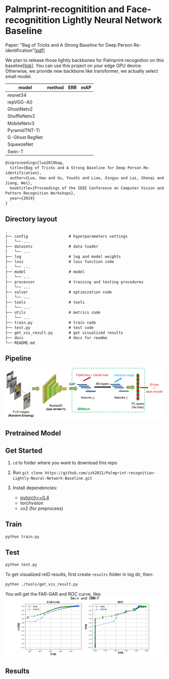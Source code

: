 # Palmprint-recognitition and Face-recognitition Lightly Neural Network Baseline
Paper: "Bag of Tricks and A Strong Baseline for Deep Person Re-identification"[[pdf]](https://arxiv.org/abs/1903.07071)

We plan to release those lightly backbones for Palmprint-recognition on this baseline[[link]](https://github.com/michuanhaohao/reid-strong-baseline). You can use this project on your edge GPU device.
Otherwise, we provide new backbone like transformer, we actually select small model.

|model|method|ERR|mAP|
|---- |----  |----|----|
|resnet34| | | |
|repVGG-A0| | | |
|GhostNetv2| | | |
|ShuffleNetv2| | | |
|MobileNetv3| | | |
|PyramidTNT-Ti| | | |
|G-Ghost RegNet| | | |
|SqueezeNet| | | |
|Swin-T| | | |

```
@inproceedings{luo2019bag,
  title={Bag of Tricks and A Strong Baseline for Deep Person Re-identification},
  author={Luo, Hao and Gu, Youzhi and Liao, Xingyu and Lai, Shenqi and Jiang, Wei},
  booktitle={Proceedings of the IEEE Conference on Computer Vision and Pattern Recognition Workshops},
  year={2019}
}
```

## Directory layout

    .
    ├── config                  # hyperparameters settings
    │   └── ...                 
    ├── datasets                # data loader
    │   └── ...           
    ├── log                     # log and model weights             
    ├── loss                    # loss function code
    │   └── ...   
    ├── model                   # model
    │   └── ...  
    ├── processor               # training and testing procedures
    │   └── ...    
    ├── solver                  # optimization code
    │   └── ...   
    ├── tools                   # tools
    │   └── ...
    ├── utils                   # metrics code
    │   └── ...
    ├── train.py                # train code 
    ├── test.py                 # test code 
    ├── get_vis_result.py       # get visualized results 
    ├── docs                    # docs for readme              
    └── README.md


## Pipeline

![pipeline](pipeline/pipeline.jpg)

## Pretrained Model

## Get Started
1. `cd` to folder where you want to download this repo

2. Run `git clone https://github.com/zzk2021/Palmprint-recognition-Lightly-Neural-Network-Baseline.git`

3. Install dependencies:
    - [pytorch>=0.4](https://pytorch.org/)
    - torchvision
    - cv2 (for preprocess)

## Train

```bash
python train.py
```

## Test

```bash
python test.py
```

To get visualized reID results, first create `results` folder in log dir, then:
```bash
python ./tools/get_vis_result.py

```

You will get the FAR-GAR and ROC curve, like:
![result](pipeline/折线图.png)

## Results
